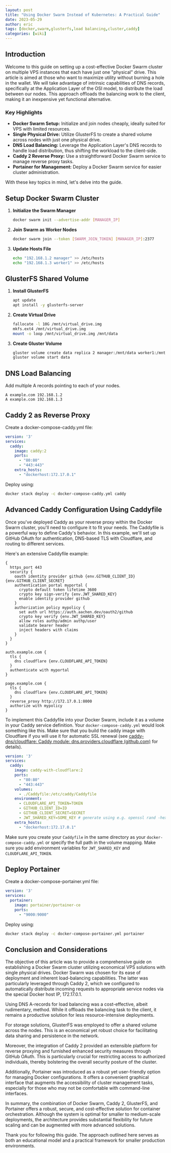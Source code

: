 ```yaml
---
layout: post
title: "Using Docker Swarm Instead of Kubernetes: A Practical Guide"
date: 2023-05-29
author: eric
tags: [docker,swarm,glusterfs,load balancing,cluster,caddy]
categories: [wiki]
---
```

## Introduction

Welcome to this guide on setting up a cost-effective Docker Swarm cluster on multiple VPS instances that each have just one "physical" drive. This article is aimed at those who want to maximize utility without burning a hole in the wallet. We will take advantage of intrinsic capabilities of DNS records, specifically at the Application Layer of the OSI model, to distribute the load between our nodes. This approach offloads the balancing work to the client, making it an inexpensive yet functional alternative.
### Key Highlights

- **Docker Swarm Setup:** Initialize and join nodes cheaply, ideally suited for VPS with limited resources.
- **Single Physical Drive:** Utilize GlusterFS to create a shared volume across nodes with just one physical drive.
- **DNS Load Balancing:** Leverage the Application Layer's DNS records to handle load distribution, thus shifting the workload to the client-side.
- **Caddy 2 Reverse Proxy:** Use a straightforward Docker Swarm service to manage reverse proxy tasks.
- **Portainer for Management:** Deploy a Docker Swarm service for easier cluster administration.

With these key topics in mind, let's delve into the guide.
## Setup Docker Swarm Cluster

1. **Initialize the Swarm Manager**

    ```bash
    docker swarm init --advertise-addr [MANAGER_IP]
    ```

2. **Join Swarm as Worker Nodes**
   
    ```bash
    docker swarm join --token [SWARM_JOIN_TOKEN] [MANAGER_IP]:2377
    ```

3. **Update Hosts File**
   
    ```bash
    echo "192.168.1.2 manager" >> /etc/hosts
    echo "192.168.1.3 worker1" >> /etc/hosts
    ```

## GlusterFS Shared Volume

1. **Install GlusterFS**
   
    ```bash
    apt update
    apt install -y glusterfs-server
    ```

2. **Create Virtual Drive**
   
    ```bash
    fallocate -l 10G /mnt/virtual_drive.img
    mkfs.ext4 /mnt/virtual_drive.img
    mount -o loop /mnt/virtual_drive.img /mnt/data
    ```

3. **Create Gluster Volume**
   
    ```bash
    gluster volume create data replica 2 manager:/mnt/data worker1:/mnt/data
    gluster volume start data
    ```

## DNS Load Balancing

Add multiple A records pointing to each of your nodes.

```dns
A example.com 192.168.1.2
A example.com 192.168.1.3
```

## Caddy 2 as Reverse Proxy

Create a docker-compose-caddy.yml file:

```yml
version: '3'
services:
  caddy:
    image: caddy:2
    ports:
      - "80:80"
      - "443:443"
    extra_hosts:
      - "dockerhost:172.17.0.1"
```

Deploy using:

```bash
docker stack deploy -c docker-compose-caddy.yml caddy
```

## Advanced Caddy Configuration Using Caddyfile

Once you've deployed Caddy as your reverse proxy within the Docker Swarm cluster, you'll need to configure it to fit your needs. The Caddyfile is a powerful way to define Caddy's behavior. In this example, we'll set up GitHub OAuth for authentication, DNS-based TLS with Cloudflare, and routing to different services.

Here's an extensive Caddyfile example:

```plaintext
{
  https_port 443
  security {
    oauth identity provider github {env.GITHUB_CLIENT_ID} {env.GITHUB_CLIENT_SECRET}
    authentication portal myportal {
      crypto default token lifetime 3600
      crypto key sign-verify {env.JWT_SHARED_KEY}
      enable identity provider github
    }
    authorization policy mypolicy {
      set auth url https://auth.aachen.dev/oauth2/github
      crypto key verify {env.JWT_SHARED_KEY}
      allow roles authp/admin authp/user
      validate bearer header
      inject headers with claims
    }
  }
}

auth.example.com {
  tls {
    dns cloudflare {env.CLOUDFLARE_API_TOKEN}
  }
  authenticate with myportal
}

page.example.com {
  tls {
    dns cloudflare {env.CLOUDFLARE_API_TOKEN}
  }  
  reverse_proxy http://172.17.0.1:8000
  authorize with mypolicy
}
```

To implement this Caddyfile into your Docker Swarm, include it as a volume in your Caddy service definition. Your `docker-compose-caddy.yml` would look something like this. Make sure that you build the caddy image with Cloudflare if you will use it for automatic SSL renewal (see [caddy-dns/cloudflare: Caddy module: dns.providers.cloudflare (github.com)](https://github.com/caddy-dns/cloudflare) for details).

```yml
version: '3'
services:
  caddy:
    image: caddy-with-cloudflare:2
    ports:
      - "80:80"
      - "443:443"
    volumes:
      - ./Caddyfile:/etc/caddy/Caddyfile
    environment:
      - CLOUDFLARE_API_TOKEN=TOKEN
      - GITHUB_CLIENT_ID=ID
      - GITHUB_CLIENT_SECRET=SECRET
      - JWT_SHARED_KEY=SOME_KEY # generate using e.g. openssl rand -hex 16
    extra_hosts:
      - "dockerhost:172.17.0.1"
```

Make sure you create your `Caddyfile` in the same directory as your `docker-compose-caddy.yml` or specify the full path in the volume mapping. Make sure you add environment variables for `JWT_SHARED_KEY` and `CLOUDFLARE_API_TOKEN`.

## Deploy Portainer

Create a docker-compose-portainer.yml file:

```yml
version: '3'
services:
  portainer:
    image: portainer/portainer-ce
    ports:
      - "9000:9000"
```

Deploy using:

```bash
docker stack deploy -c docker-compose-portainer.yml portainer
```

## Conclusion and Considerations

The objective of this article was to provide a comprehensive guide on establishing a Docker Swarm cluster utilizing economical VPS solutions with single physical drives. Docker Swarm was chosen for its ease of deployment and inherent load-balancing capabilities. The latter was particularly leveraged through Caddy 2, which we configured to automatically distribute incoming requests to appropriate service nodes via the special Docker host IP, 172.17.0.1.

Using DNS A-records for load balancing was a cost-effective, albeit rudimentary, method. While it offloads the balancing task to the client, it remains a productive solution for less resource-intensive deployments. 

For storage solutions, GlusterFS was employed to offer a shared volume across the nodes. This is an economical yet robust choice for facilitating data sharing and persistence in the network.

Moreover, the integration of Caddy 2 provided an extensible platform for reverse proxying and furnished enhanced security measures through GitHub OAuth. This is particularly crucial for restricting access to authorized individuals, thereby bolstering the overall security posture of the cluster.

Additionally, Portainer was introduced as a robust yet user-friendly option for managing Docker configurations. It offers a convenient graphical interface that augments the accessibility of cluster management tasks, especially for those who may not be comfortable with command-line interfaces.

In summary, the combination of Docker Swarm, Caddy 2, GlusterFS, and Portainer offers a robust, secure, and cost-effective solution for container orchestration. Although the system is optimal for smaller to medium-scale deployments, the architecture provides substantial flexibility for future scaling and can be augmented with more advanced solutions.

Thank you for following this guide. The approach outlined here serves as both an educational model and a practical framework for smaller production environments.


